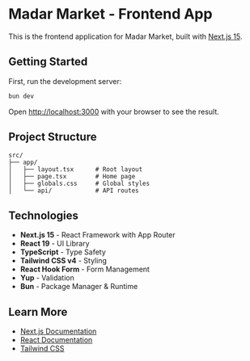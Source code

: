 # Madar Market - Frontend App

This is the frontend application for Madar Market, built with [Next.js 15](https://nextjs.org).

## Getting Started

First, run the development server:

```bash
bun dev
```

Open [http://localhost:3000](http://localhost:3000) with your browser to see the result.

## Project Structure

```
src/
├── app/
│   ├── layout.tsx      # Root layout
│   ├── page.tsx        # Home page
│   ├── globals.css     # Global styles
│   └── api/            # API routes
```

## Technologies

- **Next.js 15** - React Framework with App Router
- **React 19** - UI Library
- **TypeScript** - Type Safety
- **Tailwind CSS v4** - Styling
- **React Hook Form** - Form Management
- **Yup** - Validation
- **Bun** - Package Manager & Runtime

## Learn More

- [Next.js Documentation](https://nextjs.org/docs)
- [React Documentation](https://react.dev)
- [Tailwind CSS](https://tailwindcss.com)







